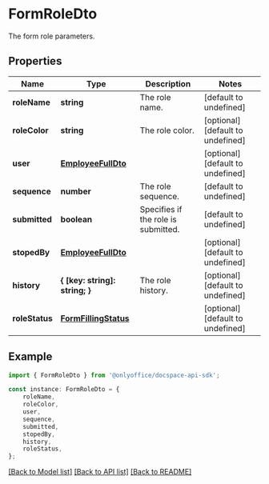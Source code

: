 # FormRoleDto

The form role parameters.

## Properties

Name | Type | Description | Notes
------------ | ------------- | ------------- | -------------
**roleName** | **string** | The role name. | [default to undefined]
**roleColor** | **string** | The role color. | [optional] [default to undefined]
**user** | [**EmployeeFullDto**](EmployeeFullDto.md) |  | [optional] [default to undefined]
**sequence** | **number** | The role sequence. | [default to undefined]
**submitted** | **boolean** | Specifies if the role is submitted. | [default to undefined]
**stopedBy** | [**EmployeeFullDto**](EmployeeFullDto.md) |  | [optional] [default to undefined]
**history** | **{ [key: string]: string; }** | The role history. | [optional] [default to undefined]
**roleStatus** | [**FormFillingStatus**](FormFillingStatus.md) |  | [optional] [default to undefined]

## Example

```typescript
import { FormRoleDto } from '@onlyoffice/docspace-api-sdk';

const instance: FormRoleDto = {
    roleName,
    roleColor,
    user,
    sequence,
    submitted,
    stopedBy,
    history,
    roleStatus,
};
```

[[Back to Model list]](../README.md#documentation-for-models) [[Back to API list]](../README.md#documentation-for-api-endpoints) [[Back to README]](../README.md)
